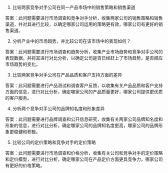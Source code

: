 

1. 比较两家竞争对手公司在同一产品市场中的销售策略和销售渠道

答案：此问题需要进行市场调查和竞争对手分析，收集两家公司的销售策略和销售渠道，并对其进行比较，以确定哪家公司运用的策略更有效，哪家公司有更好的销售渠道。

2. 分析产业中的市场趋势，并比较公司在该市场中的表现如何？

答案：此问题需要进行市场调查和趋势分析，收集产业市场趋势和竞争对手公司的表现数据，并将其进行对比分析，以确定公司是否已经赶上了市场趋势，是否顺应市场趋势的变化。

3. 比较两家竞争对手公司在产品品质和客户支持方面的差异

答案：此问题需要进行产品测试和调查客户反馈，以收集有关产品品质和客户支持方面的信息，进行对比分析，确定哪家公司的产品质量更好，哪家公司提供更优质的客户服务。

4. 分析两个竞争对手公司的品牌知名度和形象差异

答案：此问题需要进行品牌调查和公开信息研究，收集有关两家公司品牌知名度和形象的信息，进行对比分析，确定哪家公司的品牌知名度更高，哪家公司的品牌形象更稳健和积极。

5. 比较公司的定价策略和竞争对手的定价策略

答案：此问题需要进行市场调查和价格分析，收集有关公司和竞争对手的定价策略和定价模型，进行对比分析，确定哪家公司在产品定价方面更具竞争力，哪家公司有更好的价格策略。
